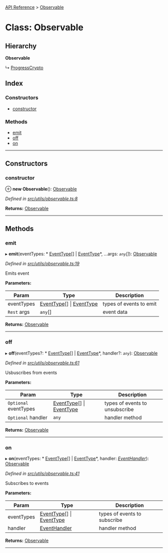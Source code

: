 [API Reference](../README.md) > [Observable](../classes/observable.md)

# Class: Observable

## Hierarchy

**Observable**

↳  [ProgressCrypto](progresscrypto.md)

## Index

### Constructors

* [constructor](observable.md#constructor)

### Methods

* [emit](observable.md#emit)
* [off](observable.md#off)
* [on](observable.md#on)

---

## Constructors

<a id="constructor"></a>

###  constructor

⊕ **new Observable**(): [Observable](observable.md)

*Defined in [src/utils/observable.ts:8](https://github.com/repux/repux-lib/blob/7e923cd/src/utils/observable.ts#L8)*

**Returns:** [Observable](observable.md)

___

## Methods

<a id="emit"></a>

###  emit

▸ **emit**(eventTypes: * [EventType](../enums/eventtype.md)[] &#124; [EventType](../enums/eventtype.md)*, ...args: *`any`[]*): [Observable](observable.md)

*Defined in [src/utils/observable.ts:19](https://github.com/repux/repux-lib/blob/7e923cd/src/utils/observable.ts#L19)*

Emits event

**Parameters:**

| Param | Type | Description |
| ------ | ------ | ------ |
| eventTypes |  [EventType](../enums/eventtype.md)[] &#124; [EventType](../enums/eventtype.md)|  types of events to emit |
| `Rest` args | `any`[] |  event data |

**Returns:** [Observable](observable.md)

___
<a id="off"></a>

###  off

▸ **off**(eventTypes?: * [EventType](../enums/eventtype.md)[] &#124; [EventType](../enums/eventtype.md)*, handler?: *`any`*): [Observable](observable.md)

*Defined in [src/utils/observable.ts:61](https://github.com/repux/repux-lib/blob/7e923cd/src/utils/observable.ts#L61)*

Usbuscribes from events

**Parameters:**

| Param | Type | Description |
| ------ | ------ | ------ |
| `Optional` eventTypes |  [EventType](../enums/eventtype.md)[] &#124; [EventType](../enums/eventtype.md)|  types of events to unsubscribe |
| `Optional` handler | `any` |  handler method |

**Returns:** [Observable](observable.md)

___
<a id="on"></a>

###  on

▸ **on**(eventTypes: * [EventType](../enums/eventtype.md)[] &#124; [EventType](../enums/eventtype.md)*, handler: *[EventHandler](../interfaces/eventhandler.md)*): [Observable](observable.md)

*Defined in [src/utils/observable.ts:41](https://github.com/repux/repux-lib/blob/7e923cd/src/utils/observable.ts#L41)*

Subscribes to events

**Parameters:**

| Param | Type | Description |
| ------ | ------ | ------ |
| eventTypes |  [EventType](../enums/eventtype.md)[] &#124; [EventType](../enums/eventtype.md)|  types of events to subscribe |
| handler | [EventHandler](../interfaces/eventhandler.md) |  handler method |

**Returns:** [Observable](observable.md)

___

